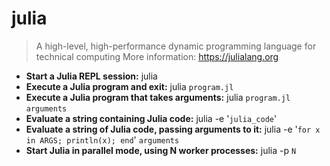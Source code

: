 # julia
> A high-level, high-performance dynamic programming language for technical computing
> More information: <https://julialang.org>
- **Start a Julia REPL session:**
julia
- **Execute a Julia program and exit:**
julia `program.jl`
- **Execute a Julia program that takes arguments:**
julia `program.jl` `arguments`
- **Evaluate a string containing Julia code:**
julia -e '`julia_code`'
- **Evaluate a string of Julia code, passing arguments to it:**
julia -e '`for x in ARGS; println(x); end`' `arguments`
- **Start Julia in parallel mode, using N worker processes:**
julia -p `N`

